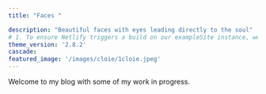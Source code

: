 ```yaml
---
title: "Faces "

description: "Beautiful faces with eyes leading directly to the soul"
# 1. To ensure Netlify triggers a build on our exampleSite instance, we need to change a file in the exampleSite directory.
theme_version: '2.8.2'
cascade:
featured_image: '/images/cloie/1cloie.jpeg'
---
```

Welcome to my blog with some of my work in progress.
